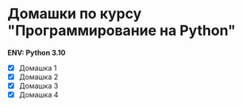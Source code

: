 # Домашки по курсу "Программирование на Python"

**ENV: Python 3.10**

- [x] Домашка 1
- [x] Домашка 2
- [x] Домашка 3
- [x] Домашка 4